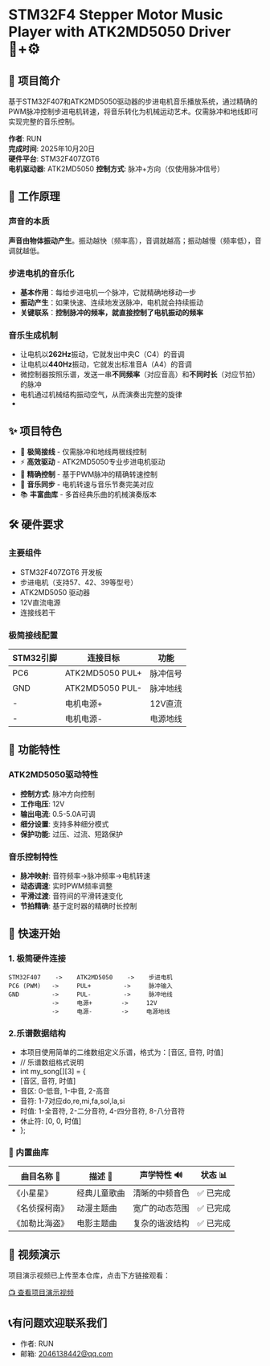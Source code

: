 
# STM32F4 Stepper Motor Music Player with ATK2MD5050 Driver 🎵+⚙️

## 📖 项目简介

基于STM32F407和ATK2MD5050驱动器的步进电机音乐播放系统，通过精确的PWM脉冲控制步进电机转速，将音乐转化为机械运动艺术。仅需脉冲和地线即可实现完整的音乐控制。

**作者**: RUN  
**完成时间**: 2025年10月20日  
**硬件平台**: STM32F407ZGT6  
**电机驱动器**: ATK2MD5050 
**控制方式**: 脉冲+方向（仅使用脉冲信号）

## 🎯 工作原理

### 声音的本质
**声音由物体振动产生**。振动越快（频率高），音调就越高；振动越慢（频率低），音调就越低。

### 步进电机的音乐化
- **基本作用**：每给步进电机一个脉冲，它就精确地移动一步
- **振动产生**：如果快速、连续地发送脉冲，电机就会持续振动
- **关键联系**：**控制脉冲的频率，就直接控制了电机振动的频率**

### 音乐生成机制
- 让电机以**262Hz**振动，它就发出中央C（C4）的音调
- 让电机以**440Hz**振动，它就发出标准音A（A4）的音调
- 微控制器按照乐谱，发送一串**不同频率**（对应音高）和**不同时长**（对应节拍）的脉冲
- 电机通过机械结构振动空气，从而演奏出完整的旋律
- 
## ✨ 项目特色

- 🎼 **极简接线** - 仅需脉冲和地线两根线控制
- ⚡ **高效驱动** - ATK2MD5050专业步进电机驱动
- 🎹 **精确控制** - 基于PWM脉冲的精确转速控制
- 🥁 **音乐同步** - 电机转速与音乐节奏完美对应
- 📚 **丰富曲库** - 多首经典乐曲的机械演奏版本

## 🛠️ 硬件要求

### 主要组件
- STM32F407ZGT6 开发板
- 步进电机（支持57、42、39等型号）
- ATK2MD5050 驱动器
- 12V直流电源
- 连接线若干

### 极简接线配置
| STM32引脚 | 连接目标 | 功能 |
|-----------|----------|------|
| PC6 | ATK2MD5050 PUL+ | 脉冲信号 |
| GND | ATK2MD5050 PUL- | 脉冲地线 |
| - | 电机电源+ | 12V直流 |
| - | 电机电源- | 电源地线 |

## 🎵 功能特性

### ATK2MD5050驱动特性
- **控制方式**: 脉冲方向控制
- **工作电压**: 12V
- **输出电流**: 0.5-5.0A可调
- **细分设置**: 支持多种细分模式
- **保护功能**: 过压、过流、短路保护

### 音乐控制特性
- **脉冲映射**: 音符频率→脉冲频率→电机转速
- **动态调速**: 实时PWM频率调整
- **平滑过渡**: 音符间的平滑转速变化
- **节拍精确**: 基于定时器的精确时长控制

## 🚀 快速开始

### 1. 极简硬件连接
```
STM32F407    ->    ATK2MD5050    ->    步进电机
PC6 (PWM)   ->     PUL+         ->     脉冲输入
GND         ->     PUL-         ->     脉冲地线
            ->     电源+        ->     12V
            ->     电源-        ->     电源地线
```
### 2.乐谱数据结构
- 本项目使用简单的二维数组定义乐谱，格式为：[音区, 音符, 时值]
- // 乐谱数组格式说明
- int my_song[][3] = {
- [音区, 音符, 时值]
-  音区: 0-低音, 1-中音, 2-高音  
-   音符: 1-7对应do,re,mi,fa,sol,la,si
 -  时值: 1-全音符, 2-二分音符, 4-四分音符, 8-八分音符
-   休止符: [0, 0, 时值]
- };


### 🎼 内置曲库

| 曲目名称 🎵 | 描述 📝 | 声学特性 🔊 | 状态 📊 |
|------------|---------|------------|--------|
| 《小星星》 | 经典儿童歌曲 | 清晰的中频音色 | ✅ 已完成 |
| 《名侦探柯南》 | 动漫主题曲 | 宽广的动态范围 | ✅ 已完成 |
| 《加勒比海盗》 | 电影主题曲 | 复杂的谐波结构 | ✅ 已完成 |
## 🎥 视频演示

项目演示视频已上传至本仓库，点击下方链接观看：

[📺 查看项目演示视频](https://github.com/user-attachments/assets/34c0a0f2-838e-4edc-9924-fe2477487e99)

## 📞有问题欢迎联系我们
- 作者: RUN
- 邮箱: 2046138442@qq.com

